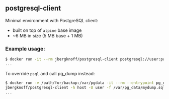 ## postgresql-client

Minimal environment with PostgreSQL client:

* built on top of `alpine` base image
* ~6 MB in size (5 MB base + 1 MB)

### Example usage:

```bash
$ docker run -it --rm jbergknoff/postgresql-client postgresql://user:pass@host:5432/db
...
```
To override `psql` and call pg_dump instead:
```bash
$ docker run -v /path/for/backup:/var/pgdata -it --rm --entrypoint pg_dump \   
jbergknoff/postgresql-client -h host -U user -f /var/pg_data/mydump.sql db
...
```
